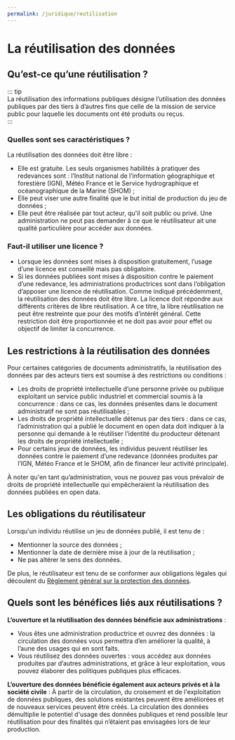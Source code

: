 ```yaml
---
permalink: /juridique/reutilisation
---
```


# La réutilisation des données

## Qu’est-ce qu’une réutilisation ?                    

::: tip     
La réutilisation des informations publiques désigne l’utilisation des données publiques par des tiers à d’autres fins que celle de la mission de service public pour laquelle les documents ont été produits ou reçus.           
:::             

###  Quelles sont ses caractéristiques ?                    

 La réutilisation des données doit être libre :
* Elle est gratuite. Les seuls organismes habilités à pratiquer des redevances sont : l’Institut national de l’information géographique et forestière (IGN), Météo France et le Service hydrographique et océanographique de la Marine (SHOM) ; 
* Elle peut viser une autre finalité que le but initial de production du jeu de données ;
* Elle peut être réalisée par tout acteur, qu'il soit public ou privé. Une administration ne peut pas demander à ce que le réutilisateur ait une qualité particulière pour accéder aux données.

### Faut-il utiliser une licence ?                    

* Lorsque les données sont mises à disposition gratuitement, l’usage d’une licence est conseillé mais pas obligatoire. 
* Si les données publiées sont mises à disposition contre le paiement d’une redevance, les administrations productrices sont dans l’obligation d’apposer une licence de réutilisation. 
Comme indiqué précédemment, la réutilisation des données doit être libre. La licence doit répondre aux différents critères de libre réutilisation. A ce titre, la libre réutilisation ne peut être restreinte que pour des motifs d’intérêt général. Cette restriction doit être proportionnée et ne doit pas avoir pour effet ou objectif de limiter la concurrence.

##  Les restrictions à la réutilisation des données 

Pour certaines catégories de documents administratifs, la réutilisation des données par des acteurs tiers est soumise à des restrictions ou conditions :
* Les droits de propriété intellectuelle d’une personne privée ou publique exploitant un service public industriel et commercial soumis à la concurrence : dans ce cas, les données présentes dans le document administratif ne sont pas réutilisables ;
* Les droits de propriété intellectuelle détenus par des tiers : dans ce cas, l’administration qui a publié le document en open data doit indiquer à la personne qui demande à le réutiliser l’identité du producteur détenant les droits de propriété intellectuelle ;
* Pour certains jeux de données, les individus peuvent réutiliser les données contre le paiement d’une redevance (données produites par l’IGN, Météo France et le SHOM, afin de financer leur activité principale). 

À noter qu'en tant qu’administration, vous ne pouvez pas vous prévaloir de droits de propriété intellectuelle qui empêcheraient la réutilisation des données publiées en open data.        

## Les obligations du réutilisateur

Lorsqu'un individu réutilise un jeu de données publié, il est tenu de :
* Mentionner la source des données ;
* Mentionner la date de dernière mise à jour de la réutilisation ; 
* Ne pas altérer le sens des données. 

De plus, le réutilisateur est tenu de se conformer aux obligations légales qui découlent du [Règlement général sur la protection des données](https://www.legifrance.gouv.fr/affichTexte.do?cidTexte=JORFTEXT000037085952&categorieLien=id). 

##  Quels sont les bénéfices liés aux réutilisations ?

**L’ouverture et la réutilisation des données bénéficie aux administrations** :
* Vous êtes une administration productrice et ouvrez des données : la circulation des données vous permettra d’en améliorer la qualité, à l’aune des usages qui en sont faits.
* Vous réutilisez des données ouvertes : vous accédez aux données produites par d’autres administrations, et grâce à leur exploitation, vous pouvez élaborer des politiques publiques plus efficaces.

**L’ouverture des données bénéficie également aux acteurs privés et à la société civile** : 
À partir de la circulation, du croisement et de l'exploitation de données publiques, des solutions existantes peuvent être améliorées et de nouveaux services peuvent être créés. La circulation des données démultiplie le potentiel d'usage des données publiques et rend possible leur réutilisation pour des finalités qui n’étaient pas envisagées lors de leur production.        

